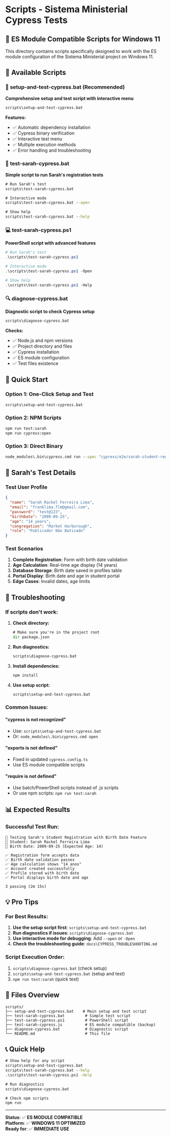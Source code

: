 # Scripts - Sistema Ministerial Cypress Tests

## 🎯 ES Module Compatible Scripts for Windows 11

This directory contains scripts specifically designed to work with the ES module configuration of the Sistema Ministerial project on Windows 11.

## 📁 Available Scripts

### 🔧 **setup-and-test-cypress.bat** (Recommended)
**Comprehensive setup and test script with interactive menu**

```cmd
scripts\setup-and-test-cypress.bat
```

**Features:**
- ✅ Automatic dependency installation
- ✅ Cypress binary verification
- ✅ Interactive test menu
- ✅ Multiple execution methods
- ✅ Error handling and troubleshooting

### 🧪 **test-sarah-cypress.bat**
**Simple script to run Sarah's registration tests**

```cmd
# Run Sarah's test
scripts\test-sarah-cypress.bat

# Interactive mode
scripts\test-sarah-cypress.bat --open

# Show help
scripts\test-sarah-cypress.bat --help
```

### 💻 **test-sarah-cypress.ps1**
**PowerShell script with advanced features**

```powershell
# Run Sarah's test
.\scripts\test-sarah-cypress.ps1

# Interactive mode
.\scripts\test-sarah-cypress.ps1 -Open

# Show help
.\scripts\test-sarah-cypress.ps1 -Help
```

### 🔍 **diagnose-cypress.bat**
**Diagnostic script to check Cypress setup**

```cmd
scripts\diagnose-cypress.bat
```

**Checks:**
- ✅ Node.js and npm versions
- ✅ Project directory and files
- ✅ Cypress installation
- ✅ ES module configuration
- ✅ Test files existence

## 🚀 Quick Start

### **Option 1: One-Click Setup and Test**
```cmd
scripts\setup-and-test-cypress.bat
```

### **Option 2: NPM Scripts**
```bash
npm run test:sarah
npm run cypress:open
```

### **Option 3: Direct Binary**
```cmd
node_modules\.bin\cypress.cmd run --spec "cypress/e2e/sarah-student-registration.cy.ts"
```

## 🎂 Sarah's Test Details

### **Test User Profile**
```json
{
  "name": "Sarah Rackel Ferreira Lima",
  "email": "franklima.flm@gmail.com",
  "password": "test@123",
  "birthDate": "2009-09-25",
  "age": "14 years",
  "congregation": "Market Harborough",
  "role": "Publicador Não Batizado"
}
```

### **Test Scenarios**
1. **Complete Registration**: Form with birth date validation
2. **Age Calculation**: Real-time age display (14 years)
3. **Database Storage**: Birth date saved in profiles table
4. **Portal Display**: Birth date and age in student portal
5. **Edge Cases**: Invalid dates, age limits

## 🔧 Troubleshooting

### **If scripts don't work:**

1. **Check directory:**
   ```cmd
   # Make sure you're in the project root
   dir package.json
   ```

2. **Run diagnostics:**
   ```cmd
   scripts\diagnose-cypress.bat
   ```

3. **Install dependencies:**
   ```cmd
   npm install
   ```

4. **Use setup script:**
   ```cmd
   scripts\setup-and-test-cypress.bat
   ```

### **Common Issues:**

#### **"cypress is not recognized"**
- Use: `scripts\setup-and-test-cypress.bat`
- Or: `node_modules\.bin\cypress.cmd open`

#### **"exports is not defined"**
- Fixed in updated `cypress.config.ts`
- Use ES module compatible scripts

#### **"require is not defined"**
- Use batch/PowerShell scripts instead of .js scripts
- Or use npm scripts: `npm run test:sarah`

## 📊 Expected Results

### **Successful Test Run:**
```
🧪 Testing Sarah's Student Registration with Birth Date Feature
👤 Student: Sarah Rackel Ferreira Lima
🎂 Birth Date: 2009-09-25 (Expected Age: 14)

✅ Registration form accepts data
✅ Birth date validation passes
✅ Age calculation shows "14 anos"
✅ Account created successfully
✅ Profile stored with birth date
✅ Portal displays birth date and age

3 passing (2m 15s)
```

## 💡 Pro Tips

### **For Best Results:**
1. **Use the setup script first**: `scripts\setup-and-test-cypress.bat`
2. **Run diagnostics if issues**: `scripts\diagnose-cypress.bat`
3. **Use interactive mode for debugging**: Add `--open` or `-Open`
4. **Check the troubleshooting guide**: `docs\CYPRESS_TROUBLESHOOTING.md`

### **Script Execution Order:**
1. `scripts\diagnose-cypress.bat` (check setup)
2. `scripts\setup-and-test-cypress.bat` (setup and test)
3. `npm run test:sarah` (quick test)

## 🎯 Files Overview

```
scripts/
├── setup-and-test-cypress.bat    # Main setup and test script
├── test-sarah-cypress.bat         # Simple test script
├── test-sarah-cypress.ps1         # PowerShell script
├── test-sarah-cypress.js          # ES module compatible (backup)
├── diagnose-cypress.bat           # Diagnostic script
└── README.md                      # This file
```

## 📞 Quick Help

```cmd
# Show help for any script
scripts\setup-and-test-cypress.bat
scripts\test-sarah-cypress.bat --help
.\scripts\test-sarah-cypress.ps1 -Help

# Run diagnostics
scripts\diagnose-cypress.bat

# Check npm scripts
npm run
```

---

**Status**: ✅ **ES MODULE COMPATIBLE**  
**Platform**: ✅ **WINDOWS 11 OPTIMIZED**  
**Ready for**: ✅ **IMMEDIATE USE**

